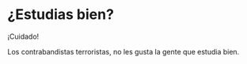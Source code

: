# ¿Estudias bien?

¡Cuidado!

Los contrabandistas terroristas, no les gusta la gente que estudia bien.

